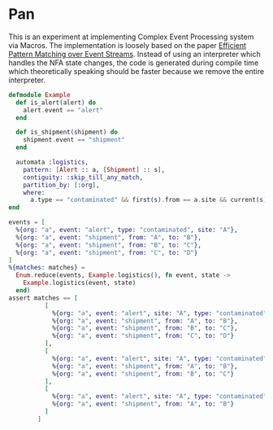 # Pan

This is an experiment at implementing Complex Event Processing system
via Macros. The implementation is loosely based on the paper
[Efficient Pattern Matching over Event Streams](https://people.cs.umass.edu/~yanlei/publications/sase-sigmod08.pdf). Instead of using an interpreter
which handles the NFA state changes, the code is generated during
compile time which theoretically speaking should be faster because we
remove the entire interpreter.



```elixir
defmodule Example
  def is_alert(alert) do
    alert.event == "alert"
  end

  def is_shipment(shipment) do
    shipment.event == "shipment"
  end

  automata :logistics,
    pattern: [Alert :: a, [Shipment] :: s],
    contiguity: :skip_till_any_match,
    partition_by: [:org],
    where:
      a.type == "contaminated" && first(s).from == a.site && current(s).from == previous(s).to
end
```

```elixir
events = [
  %{org: "a", event: "alert", type: "contaminated", site: "A"},
  %{org: "a", event: "shipment", from: "A", to: "B"},
  %{org: "a", event: "shipment", from: "B", to: "C"},
  %{org: "a", event: "shipment", from: "C", to: "D"}
]
%{matches: matches} =
  Enum.reduce(events, Example.logistics(), fn event, state ->
    Example.logistics(event, state)
  end)
assert matches == [
          [
            %{org: "a", event: "alert", site: "A", type: "contaminated"},
            %{org: "a", event: "shipment", from: "A", to: "B"},
            %{org: "a", event: "shipment", from: "B", to: "C"},
            %{org: "a", event: "shipment", from: "C", to: "D"}
          ],
          [
            %{org: "a", event: "alert", site: "A", type: "contaminated"},
            %{org: "a", event: "shipment", from: "A", to: "B"},
            %{org: "a", event: "shipment", from: "B", to: "C"}
          ],
          [
            %{org: "a", event: "alert", site: "A", type: "contaminated"},
            %{org: "a", event: "shipment", from: "A", to: "B"}
          ]
        ]
```
